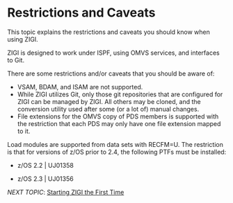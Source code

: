 # Restrictions and Caveats

This topic explains the restrictions and caveats you should know when using ZIGI.

ZIGI is designed to work under ISPF, using OMVS services, and interfaces to Git.

There are some restrictions and/or caveats that you should be aware of:

-   VSAM, BDAM, and ISAM are not supported.
-   While ZIGI utilizes Git, only those git repositories that are configured for ZIGI can be managed by ZIGI. All others may be cloned, and the conversion utility used after some \(or a lot of\) manual changes.
-   File extensions for the OMVS copy of PDS members is supported with the restriction that each PDS may only have one file extension mapped to it.

Load modules are supported from data sets with RECFM=U. The restriction is that for versions of z/OS prior to 2.4, the following PTFs must be installed:

-   z/OS 2.2 \| UJ01358

-   z/OS 2.3 \| UJ01356


*NEXT TOPIC*: [Starting ZIGI the First Time](t_starting_zigi_the_first_time.md)

